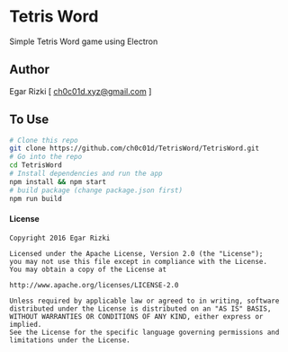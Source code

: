 # Tetris Word

Simple Tetris Word game using Electron

## Author
Egar Rizki [ ch0c01d.xyz@gmail.com ]

## To Use
```bash
# Clone this repo
git clone https://github.com/ch0c01d/TetrisWord/TetrisWord.git
# Go into the repo
cd TetrisWord
# Install dependencies and run the app
npm install && npm start
# build package (change package.json first)
npm run build
```

#### License
```
Copyright 2016 Egar Rizki

Licensed under the Apache License, Version 2.0 (the "License");
you may not use this file except in compliance with the License.
You may obtain a copy of the License at

http://www.apache.org/licenses/LICENSE-2.0

Unless required by applicable law or agreed to in writing, software
distributed under the License is distributed on an "AS IS" BASIS,
WITHOUT WARRANTIES OR CONDITIONS OF ANY KIND, either express or implied.
See the License for the specific language governing permissions and
limitations under the License.
```